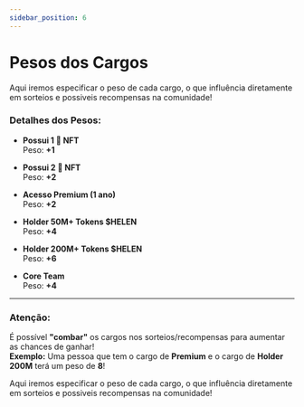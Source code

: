 ```yaml
---
sidebar_position: 6
---
```


# Pesos dos Cargos

Aqui iremos especificar o peso de cada cargo, o que influência diretamente em sorteios e possiveis recompensas na comunidade!

### Detalhes dos Pesos:

- **Possui 1 🐥 NFT**  
  Peso: **+1**
  
- **Possui 2 🐥 NFT**  
  Peso: **+2**
  
- **Acesso Premium (1 ano)**  
  Peso: **+2**
  
- **Holder 50M+ Tokens $HELEN**  
  Peso: **+4**
  
- **Holder 200M+ Tokens $HELEN**  
  Peso: **+6**
  
- **Core Team**  
  Peso: **+4**

---

### Atenção:
É possível **"combar"** os cargos nos sorteios/recompensas para aumentar as chances de ganhar!  
**Exemplo:** Uma pessoa que tem o cargo de **Premium** e o cargo de **Holder 200M** terá um peso de **8**!

Aqui iremos especificar o peso de cada cargo, o que influência diretamente em sorteios e possiveis recompensas na comunidade!

